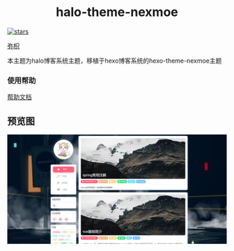 <h1 align="center">halo-theme-nexmoe</h1>

[![stars](https://flat.badgen.net/github/stars/coortop/halo-theme-nexmoe?icon=github)](https://github.com/coortop/halo-theme-nexmoe)

[弥枳](https://blog.coor.top)

本主题为halo博客系统主题，移植于hexo博客系统的hexo-theme-nexmoe主题

### 使用帮助

[帮助文档](question.md)

## 预览图
![screenshot.png](screenshot.png)